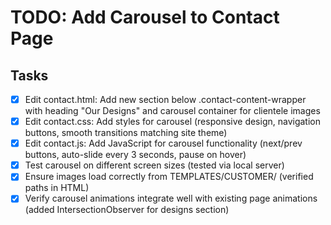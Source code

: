 # TODO: Add Carousel to Contact Page

## Tasks
- [x] Edit contact.html: Add new section below .contact-content-wrapper with heading "Our Designs" and carousel container for clientele images
- [x] Edit contact.css: Add styles for carousel (responsive design, navigation buttons, smooth transitions matching site theme)
- [x] Edit contact.js: Add JavaScript for carousel functionality (next/prev buttons, auto-slide every 3 seconds, pause on hover)
- [x] Test carousel on different screen sizes (tested via local server)
- [x] Ensure images load correctly from TEMPLATES/CUSTOMER/ (verified paths in HTML)
- [x] Verify carousel animations integrate well with existing page animations (added IntersectionObserver for designs section)
